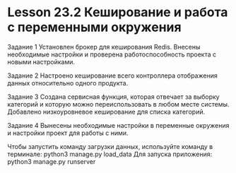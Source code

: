 # Lesson 23.2 Кеширование и работа с переменными окружения

Задание 1
Установлен брокер для кеширования Redis. Внесены необходимые настройки и проверена работоспособность проекта с новыми настройками.

Задание 2
Настроено кеширование всего контроллера отображения данных относительно одного продукта.

Задание 3
Создана сервисная функция, которая отвечает за выборку категорий и которую можно переиспользовать в любом месте системы. 
Добавлено низкоуровневое кеширование для списка категорий.

Задание 4
Вынесены необходимые настройки в переменные окружения и настройки проект для работы с ними.

Чтобы запустить команду загрузки данных, используйте команду в терминале: python3 manage.py load_data 
Для запуска приложения: python3 manage.py runserver
